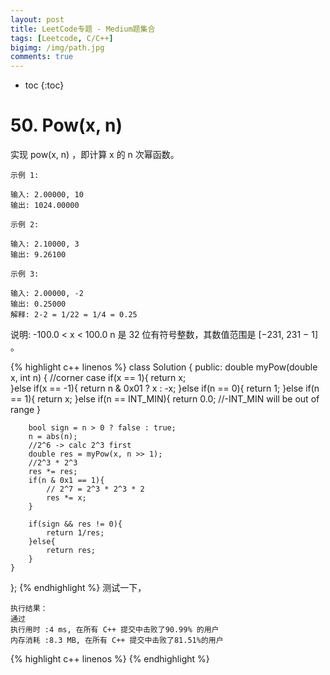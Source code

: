 ```yaml
---
layout: post
title: LeetCode专题 - Medium题集合
tags: [Leetcode, C/C++]
bigimg: /img/path.jpg
comments: true
---
```


* toc
{:toc}

# 50. Pow(x, n)

实现 pow(x, n) ，即计算 x 的 n 次幂函数。

```
示例 1:

输入: 2.00000, 10
输出: 1024.00000

示例 2:

输入: 2.10000, 3
输出: 9.26100

示例 3:

输入: 2.00000, -2
输出: 0.25000
解释: 2-2 = 1/22 = 1/4 = 0.25
```

说明:
    -100.0 < x < 100.0
    n 是 32 位有符号整数，其数值范围是 [−231, 231 − 1] 。

{% highlight c++ linenos %}
class Solution {
public:
    double myPow(double x, int n) {
        //corner case
        if(x == 1){
            return x;   
        }else if(x == -1){
            return n & 0x01 ? x : -x;
        }else if(n == 0){
            return 1;
        }else if(n == 1){
            return x;
        }else if(n == INT_MIN){
            return 0.0; //-INT_MIN will be out of range
        }
        
        bool sign = n > 0 ? false : true;
        n = abs(n);
        //2^6 -> calc 2^3 first
        double res = myPow(x, n >> 1);
        //2^3 * 2^3
        res *= res;
        if(n & 0x1 == 1){
            // 2^7 = 2^3 * 2^3 * 2
            res *= x;
        }
        
        if(sign && res != 0){
            return 1/res;
        }else{
            return res;
        }
    }
};
{% endhighlight %}
测试一下，
```
执行结果：
通过
执行用时 :4 ms, 在所有 C++ 提交中击败了90.99% 的用户
内存消耗 :8.3 MB, 在所有 C++ 提交中击败了81.51%的用户
```

{% highlight c++ linenos %}
{% endhighlight %}